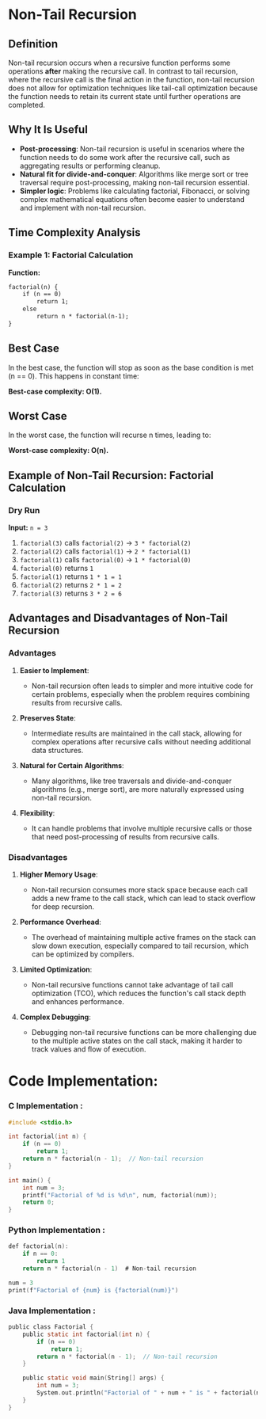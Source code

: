 # Non-Tail Recursion

## Definition
Non-tail recursion occurs when a recursive function performs some operations **after** making the recursive call. In contrast to tail recursion, where the recursive call is the final action in the function, non-tail recursion does not allow for optimization techniques like tail-call optimization because the function needs to retain its current state until further operations are completed.

## Why It Is Useful
- **Post-processing**: Non-tail recursion is useful in scenarios where the function needs to do some work after the recursive call, such as aggregating results or performing cleanup.
- **Natural fit for divide-and-conquer**: Algorithms like merge sort or tree traversal require post-processing, making non-tail recursion essential.
- **Simpler logic**: Problems like calculating factorial, Fibonacci, or solving complex mathematical equations often become easier to understand and implement with non-tail recursion.

## Time Complexity Analysis

### Example 1: Factorial Calculation

**Function:**
```txt
factorial(n) {
    if (n == 0)
        return 1;
    else
        return n * factorial(n-1);
}
```

## Best Case
In the best case, the function will stop as soon as the base condition is met (n == 0). This happens in constant time:

**Best-case complexity: O(1).**
## Worst Case
In the worst case, the function will recurse n times, leading to:

**Worst-case complexity: O(n).**

## Example of Non-Tail Recursion: Factorial Calculation

### Dry Run

**Input:** `n = 3`

1. `factorial(3)` calls `factorial(2)` -> `3 * factorial(2)`
2. `factorial(2)` calls `factorial(1)` -> `2 * factorial(1)`
3. `factorial(1)` calls `factorial(0)` -> `1 * factorial(0)`
4. `factorial(0)` returns `1`
5. `factorial(1)` returns `1 * 1 = 1`
6. `factorial(2)` returns `2 * 1 = 2`
7. `factorial(3)` returns `3 * 2 = 6`

## Advantages and Disadvantages of Non-Tail Recursion

### Advantages
1. **Easier to Implement**: 
   - Non-tail recursion often leads to simpler and more intuitive code for certain problems, especially when the problem requires combining results from recursive calls.

2. **Preserves State**: 
   - Intermediate results are maintained in the call stack, allowing for complex operations after recursive calls without needing additional data structures.

3. **Natural for Certain Algorithms**: 
   - Many algorithms, like tree traversals and divide-and-conquer algorithms (e.g., merge sort), are more naturally expressed using non-tail recursion.

4. **Flexibility**: 
   - It can handle problems that involve multiple recursive calls or those that need post-processing of results from recursive calls.

### Disadvantages
1. **Higher Memory Usage**: 
   - Non-tail recursion consumes more stack space because each call adds a new frame to the call stack, which can lead to stack overflow for deep recursion.

2. **Performance Overhead**: 
   - The overhead of maintaining multiple active frames on the stack can slow down execution, especially compared to tail recursion, which can be optimized by compilers.

3. **Limited Optimization**: 
   - Non-tail recursive functions cannot take advantage of tail call optimization (TCO), which reduces the function's call stack depth and enhances performance.

4. **Complex Debugging**: 
   - Debugging non-tail recursive functions can be more challenging due to the multiple active states on the call stack, making it harder to track values and flow of execution.



# Code Implementation:

### C Implementation :

```c
#include <stdio.h>

int factorial(int n) {
    if (n == 0)
        return 1;
    return n * factorial(n - 1);  // Non-tail recursion
}

int main() {
    int num = 3;
    printf("Factorial of %d is %d\n", num, factorial(num));
    return 0;
}
```

### Python Implementation :

```c
def factorial(n):
    if n == 0:
        return 1
    return n * factorial(n - 1)  # Non-tail recursion

num = 3
print(f"Factorial of {num} is {factorial(num)}")
```

### Java Implementation :

```c
public class Factorial {
    public static int factorial(int n) {
        if (n == 0)
            return 1;
        return n * factorial(n - 1);  // Non-tail recursion
    }

    public static void main(String[] args) {
        int num = 3;
        System.out.println("Factorial of " + num + " is " + factorial(num));
    }
}
```
